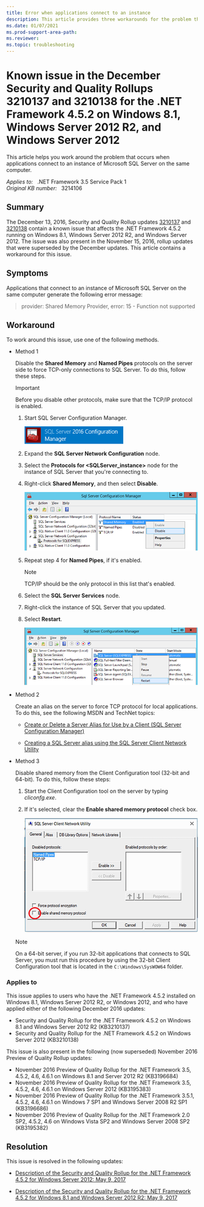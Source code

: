 ```yaml
---
title: Error when applications connect to an instance
description: This article provides three workarounds for the problem that occurs when applications connect to an instance of Microsoft SQL Server on the same computer.
ms.date: 01/07/2021
ms.prod-support-area-path:
ms.reviewer: 
ms.topic: troubleshooting
---
```

# Known issue in the December Security and Quality Rollups 3210137 and 3210138 for the .NET Framework 4.5.2 on Windows 8.1, Windows Server 2012 R2, and Windows Server 2012

This article helps you work around the problem that occurs when applications connect to an instance of Microsoft SQL Server on the same computer.

_Applies to:_ &nbsp; .NET Framework 3.5 Service Pack 1  
_Original KB number:_ &nbsp; 3214106

## Summary

The December 13, 2016, Security and Quality Rollup updates [3210137](https://support.microsoft.com/help/3210137) and [3210138](https://support.microsoft.com/help/3210138) contain a known issue that affects the .NET Framework 4.5.2 running on Windows 8.1, Windows Server 2012 R2, and Windows Server 2012. The issue was also present in the November 15, 2016, rollup updates that were superseded by the December updates. This article contains a workaround for this issue.

## Symptoms

Applications that connect to an instance of Microsoft SQL Server on the same computer generate the following error message:

> provider: Shared Memory Provider, error: 15 - Function not supported

## Workaround

To work around this issue, use one of the following methods.

- Method 1

  Disable the **Shared Memory** and **Named Pipes** protocols on the server side to force TCP-only connections to SQL Server. To do this, follow these steps.  

  > [!IMPORTANT]
  > Before you disable other protocols, make sure that the TCP/IP protocol is enabled.

  1. Start SQL Server Configuration Manager.

     ![Configuration Manager](./media/error-applications-connect-instance-same-computer/configuration-manager-image.png)

  1. Expand the **SQL Server Network Configuration** node.

  1. Select the **Protocols for <**SQLServer_instance**>** node for the instance of SQL Server that you're connecting to.

  1. Right-click **Shared Memory**, and then select **Disable**.

     ![Shared Memory](./media/error-applications-connect-instance-same-computer/shared-memory-image.png)

  1. Repeat step 4 for **Named Pipes**, if it's enabled.

     > [!NOTE]
     > TCP/IP should be the only protocol in this list that's enabled.

  1. Select the **SQL Server Services** node.

  1. Right-click the instance of SQL Server that you updated.

  1. Select **Restart**.

       ![Restart](./media/error-applications-connect-instance-same-computer/restart-image.png)

- Method 2

  Create an alias on the server to force TCP protocol for local applications. To do this, see the following MSDN and TechNet topics:

  - [Create or Delete a Server Alias for Use by a Client (SQL Server Configuration Manager)](/previous-versions/sql/sql-server-2012/ms190445(v=sql.110))

  - [Creating a SQL Server alias using the SQL Server Client Network Utility](https://azurecloudai.blog/2013/01/22/creating-a-sql-server-alias-using-the-sql-server-client-network-utility/)

- Method 3

  Disable shared memory from the Client Configuration tool (32-bit and 64-bit). To do this, follow these steps:

  1. Start the Client Configuration tool on the server by typing *cliconfg.exe*.
  1. If it's selected, clear the **Enable shared memory protocol** check box.

     ![SQL Server Client Network Utility dialog box](./media/error-applications-connect-instance-same-computer/client-network-utility-dialog-box.png)  

    > [!NOTE]
    > On a 64-bit server, if you run 32-bit applications that connects to SQL Server, you must run this procedure by using the 32-bit Client Configuration tool that is located in the `C:\Windows\SysWOW64` folder.

### Applies to

This issue applies to users who have the .NET Framework 4.5.2 installed on Windows 8.1, Windows Server 2012 R2, or Windows 2012, and who have applied either of the following December 2016 updates:

- Security and Quality Rollup for the .NET Framework 4.5.2 on Windows 8.1 and Windows Server 2012 R2 (KB3210137)
- Security and Quality Rollup for the .NET Framework 4.5.2 on Windows Server 2012 (KB3210138)

This issue is also present in the following (now superseded) November 2016 Preview of Quality Rollup updates:

- November 2016 Preview of Quality Rollup for the .NET Framework 3.5, 4.5.2, 4.6, 4.6.1 on Windows 8.1 and Server 2012 R2 (KB3196684)
- November 2016 Preview of Quality Rollup for the .NET Framework 3.5, 4.5.2, 4.6, 4.6.1 on Windows Server 2012 (KB3195383)
- November 2016 Preview of Quality Rollup for the .NET Framework 3.5.1, 4.5.2, 4.6, 4.6.1 on Windows 7 SP1 and Windows Server 2008 R2 SP1 (KB3196686)
- November 2016 Preview of Quality Rollup for the .NET Framework 2.0 SP2, 4.5.2, 4.6 on Windows Vista SP2 and Windows Server 2008 SP2 (KB3195382)

## Resolution

This issue is resolved in the following updates:

- [Description of the Security and Quality Rollup for the .NET Framework 4.5.2 for Windows Server 2012: May 9, 2017](https://support.microsoft.com/help/4014513)

- [Description of the Security and Quality Rollup for the .NET Framework 4.5.2 for Windows 8.1 and Windows Server 2012 R2: May 9, 2017](https://support.microsoft.com/help/4014512)
